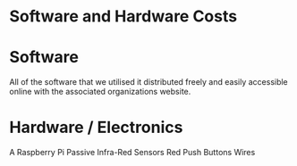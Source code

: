 ﻿Software and Hardware Costs
===========================

Software
========

All of the software that we utilised it distributed freely and easily accessible online with the associated organizations website.


Hardware / Electronics
======================

A Raspberry Pi
Passive Infra-Red Sensors
Red Push Buttons
Wires


